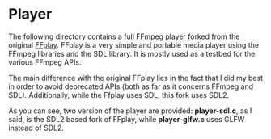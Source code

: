 # Player
The following directory contains a full FFmpeg player forked from the original
[FFplay](https://ffmpeg.org/ffplay.html). FFplay is a very simple and portable
media player using the FFmpeg libraries and the SDL library. It is mostly used
as a testbed for the various FFmpeg APIs.

The main difference with the original FFplay lies in the fact that I did my best
in order to avoid deprecated APIs (both as far as it concerns FFmpeg and SDL).
Additionally, while the Ffplay uses SDL, this fork uses SDL2.

As you can see, two version of the player are provided: **player-sdl.c**, as I
said, is the SDL2 based fork of FFplay, while **player-glfw.c** uses GLFW
instead of SDL2.

